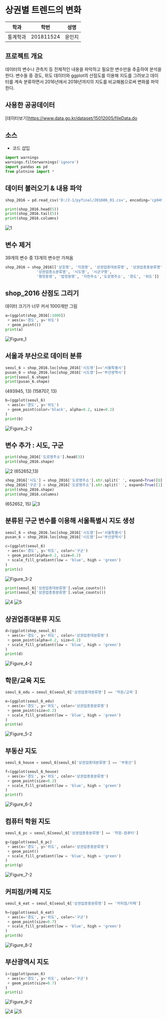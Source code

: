 # 상권별 트렌드의 변화

학과 | 학번 | 성명
---- | ---- | ---- 
통계학과 |201811524 |윤민지


## 프로젝트 개요
데이터의 변수나 관측치 등 전체적인 내용을 파악하고 필요한 변수만을 추출하여 분석을 한다. 변수들 중 경도, 위도 데이터와 ggplot의 산점도를 이용해 지도를 그려보고 데이터를 계속 분류하면서 2016년에서 2018년까지의 지도를 비교해봄으로써 변화를 파악한다.

## 사용한 공공데이터 
[데이터보기]https://www.data.go.kr/dataset/15012005/fileData.do

## 소스

* 코드 삽입

~~~python
import warnings
warnings.filterwarnings('ignore')
import pandas as pd
from plotnine import *
~~~

## 데이터 불러오기 & 내용 파악
~~~python
shop_2016 = pd.read_csv('D:/2-1/pyfinal/201606_01.csv', encoding='cp949')

print(shop_2016.head(5))
print(shop_2016.tail(5))
print(shop_2016.columns)
~~~
![1](https://user-images.githubusercontent.com/51190969/58799201-a624c500-863f-11e9-8404-0848b1c013ca.png)

## 변수 제거
39개의 변수 중 13개의 변수만 가져옴
~~~python
shop_2016 = shop_2016[['상호명', '지점명', '상권업종대분류명', '상권업종중분류명',
              '상권업종소분류명', '시도명', '시군구명',
              '행정동명', '법정동명', '지번주소','도로명주소', '경도', '위도']]
~~~

## shop_2016 산점도 그리기
데이터 크기가 너무 커서 1000개만 그림
~~~python
a=(ggplot(shop_2016[:1000])
 + aes(x='경도', y='위도')
 + geom_point())
print(a)
~~~
![Figure_1](https://user-images.githubusercontent.com/51190969/58798854-bf794180-863e-11e9-9d1c-1385ab2029d9.png)

## 서울과 부산으로 데이터 분류
~~~python
seoul_6 = shop_2016.loc[shop_2016['시도명']=='서울특별시']
pusan_6 = shop_2016.loc[shop_2016['시도명']=='부산광역시']
print(seoul_6.shape)
print(pusan_6.shape)
~~~
(493945, 13)
(158707, 13)
~~~python
b=(ggplot(seoul_6)
 + aes(x='경도', y='위도')
 + geom_point(color='black', alpha=0.2, size=0.2)
)
print(b)
~~~
![Figure_2-2](https://user-images.githubusercontent.com/51190969/58798869-ca33d680-863e-11e9-9fe1-fde7817467e9.png)

## 변수 추가 : 시도, 구군
~~~python
print(shop_2016['도로명주소'].head(3))
print(shop_2016.shape)
~~~
![2](https://user-images.githubusercontent.com/51190969/58800131-0caae280-8642-11e9-976a-61c46d29751b.PNG)
(652652,13)
~~~python
shop_2016['시도'] = shop_2016['도로명주소'].str.split(' ', expand=True)[0]
shop_2016['구군'] = shop_2016['도로명주소'].str.split(' ', expand=True)[1]
print(shop_2016.shape)
print(shop_2016.columns)
~~~
(652652, 15)
![3](https://user-images.githubusercontent.com/51190969/58800132-0caae280-8642-11e9-8c68-421a799b2e72.PNG)

## 분류된 구군 변수를 이용해 서울특별시 지도 생성
~~~python
seoul_6 = shop_2016.loc[shop_2016['시도명']=='서울특별시']
pusan_6 = shop_2016.loc[shop_2016['시도명']=='부산광역시']

c=(ggplot(seoul_6)
 + aes(x='경도', y='위도', color='구군')
 + geom_point(alpha=0.2, size=0.2)
 + scale_fill_gradient(low = 'blue', high = 'green')
)
print(c)
~~~
![Figure_3-2](https://user-images.githubusercontent.com/51190969/58798882-d1f37b00-863e-11e9-82b6-9fdd3441abc8.png)

~~~python
print(seoul_6['상권업종대분류명'].value_counts())
print(seoul_6['상권업종중분류명'].value_counts())
~~~
![4](https://user-images.githubusercontent.com/51190969/58800663-665fdc80-8643-11e9-9ba3-6197ece37707.PNG)
![5](https://user-images.githubusercontent.com/51190969/58800664-66f87300-8643-11e9-81a0-be8038f85dd1.PNG)
## 상권업종대분류 지도
~~~python
d=(ggplot(shop_seoul_6)
 + aes(x='경도', y='위도', color='상권업종대분류명')
 + geom_point(alpha=0.2, size=0.2)
 + scale_fill_gradient(low = 'blue', high = 'green')
)
print(d)
~~~
![Figure_4-2](https://user-images.githubusercontent.com/51190969/58798889-d61f9880-863e-11e9-8f37-fa41b8ac897d.png)

## 학문/교육 지도
~~~python
seoul_6_edu = seoul_6[seoul_6['상권업종대분류명'] == '학문/교육']

e=(ggplot(seoul_6_edu)
 + aes(x='경도', y='위도', color='상권업종중분류명')
 + geom_point(size=0.2)
 + scale_fill_gradient(low = 'blue', high = 'green')
)
print(e)
~~~
![Figure_5-2](https://user-images.githubusercontent.com/51190969/58798890-d61f9880-863e-11e9-95d2-75ae669f0b9f.png)

## 부동산 지도
~~~python
seoul_6_house = seoul_6[seoul_6['상권업종대분류명'] == '부동산']

f=(ggplot(seoul_6_house)
 + aes(x='경도', y='위도', color='상권업종중분류명')
 + geom_point(size=0.2)
 + scale_fill_gradient(low = 'blue', high = 'green')
)
print(f)
~~~
![Figure_6-2](https://user-images.githubusercontent.com/51190969/58798891-d61f9880-863e-11e9-8255-75c3c6dfc738.png)

## 컴퓨터 학원 지도
~~~python
seoul_6_pc = seoul_6[seoul_6['상권업종중분류명'] == '학원-컴퓨터']

g=(ggplot(seoul_6_pc)
 + aes(x='경도', y='위도', color='상권업종중분류명')
 + geom_point()
 + scale_fill_gradient(low = 'blue', high = 'green')
)
print(g)
~~~
![Figure_7-2](https://user-images.githubusercontent.com/51190969/58798892-d6b82f00-863e-11e9-99b3-7de09f517c07.png)

## 커피점/카페 지도
~~~python
seoul_6_eat = seoul_6[seoul_6['상권업종중분류명'] == '커피점/카페']

h=(ggplot(seoul_6_eat)
 + aes(x='경도', y='위도', color='구군')
 + geom_point(size=0.7)
 + scale_fill_gradient(low = 'blue', high = 'green')
)
print(h)
~~~
![Figure_8-2](https://user-images.githubusercontent.com/51190969/58798895-d6b82f00-863e-11e9-94c9-55792f979552.png)

## 부산광역시 지도
~~~python
i=(ggplot(pusan_6)
 + aes(x='경도', y='위도', color='구군')
 + geom_point(size=0.7)
)
print(i)
~~~
![Figure_9-2](https://user-images.githubusercontent.com/51190969/58798896-d6b82f00-863e-11e9-8ad3-c72a774390a7.png)

![4](https://user-images.githubusercontent.com/51190969/58800663-665fdc80-8643-11e9-9ba3-6197ece37707.PNG)
![5](https://user-images.githubusercontent.com/51190969/58800664-66f87300-8643-11e9-81a0-be8038f85dd1.PNG)

